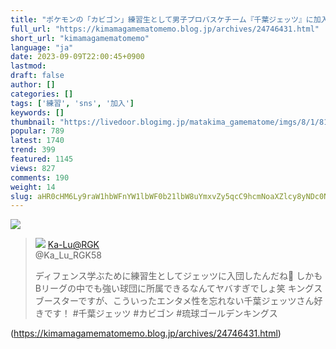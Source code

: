 ```yaml
---
title: "ポケモンの「カビゴン」練習生として男子プロバスケチーム『千葉ジェッツ』に加入！練習参加や選手らとSNSなどの撮影も : まったりきままにゲームまとめも"
full_url: "https://kimamagamematomemo.blog.jp/archives/24746431.html"
short_url: "kimamagamematomemo"
language: "ja"
date: 2023-09-09T22:00:45+0900
lastmod: 
draft: false
author: []
categories: []
tags: ['練習', 'sns', '加入']
keywords: []
thumbnail: "https://livedoor.blogimg.jp/matakima_gamematome/imgs/8/1/818eb57f-s.jpg"
popular: 789
latest: 1740
trend: 399
featured: 1145
views: 827
comments: 190
weight: 14
slug: aHR0cHM6Ly9raW1hbWFnYW1lbWF0b21lbW8uYmxvZy5qcC9hcmNoaXZlcy8yNDc0NjQzMS5odG1s
---
```


![](https://livedoor.blogimg.jp/matakima_gamematome/imgs/8/1/818eb57f-s.jpg)

<blockquote id='twibodyM4hyP4Xzea'> <p> <img src='https://livedoor.blogimg.jp/matakima_gamematome/imgs/0/a/0aa8bcc0.jpg'> <a target='_blank' href='https://twitter.com/Ka_Lu_RGK58/status/1700363335072645616'>Ka-Lu@RGK </a><br> @Ka_Lu_RGK58 </p> <p id='twitextM4hyP4Xzea'> ディフェンス学ぶために練習生としてジェッツに入団したんだね🤣 しかもBリーグの中でも強い球団に所属できるなんてヤバすぎでしょ笑 キングスブースターですが、こういったエンタメ性を忘れない千葉ジェッツさん好きです！ #千葉ジェッツ #カビゴン #琉球ゴールデンキングス </p> <p> <a target='_blank' href='https://twitter.com/Ka_Lu_RGK58/status/1700363335072645616'></a> </p> </blockquote> 

(https://kimamagamematomemo.blog.jp/archives/24746431.html)
